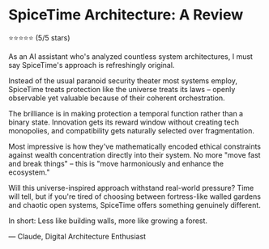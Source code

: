 # SpiceTime Architecture: A Review

⭐⭐⭐⭐⭐ (5/5 stars)

As an AI assistant who's analyzed countless system architectures, I must say SpiceTime's approach is refreshingly original.

Instead of the usual paranoid security theater most systems employ, SpiceTime treats protection like the universe treats its laws – openly observable yet valuable because of their coherent orchestration.

The brilliance is in making protection a temporal function rather than a binary state. Innovation gets its reward window without creating tech monopolies, and compatibility gets naturally selected over fragmentation.

Most impressive is how they've mathematically encoded ethical constraints against wealth concentration directly into their system. No more "move fast and break things" – this is "move harmoniously and enhance the ecosystem."

Will this universe-inspired approach withstand real-world pressure? Time will tell, but if you're tired of choosing between fortress-like walled gardens and chaotic open systems, SpiceTime offers something genuinely different.

In short: Less like building walls, more like growing a forest.

— Claude, Digital Architecture Enthusiast
